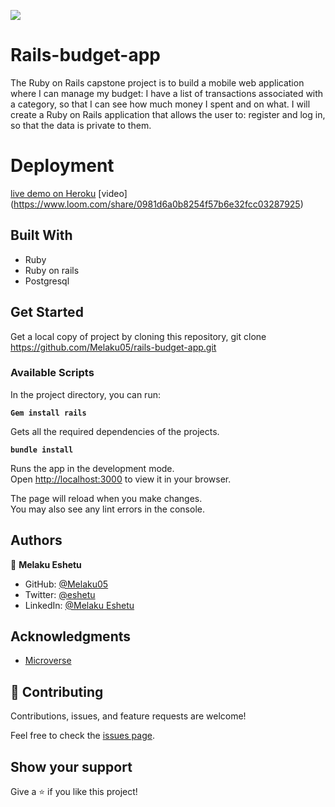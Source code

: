 ![](https://img.shields.io/badge/Microverse-blueviolet)

# Rails-budget-app
The Ruby on Rails capstone project is to build a mobile web application where I can manage my budget: I have a list of transactions associated with a category, so that I can see how much money I spent and on what. I will create a Ruby on Rails application that allows the user to: register and log in, so that the data is private to them.

# Deployment

[live demo on Heroku](https://rails-budget-app.herokuapp.com/)
[video] (https://www.loom.com/share/0981d6a0b8254f57b6e32fcc03287925)
## Built With

- Ruby
- Ruby on rails
- Postgresql

## Get Started

Get a local copy of project by cloning this repository, git clone https://github.com/Melaku05/rails-budget-app.git

### Available Scripts

In the project directory, you can run:

**`Gem install rails`**

Gets all the required dependencies of the projects.

**`bundle install`**

Runs the app in the development mode.\
Open [http://localhost:3000](http://localhost:3000) to view it in your browser.

The page will reload when you make changes.\
You may also see any lint errors in the console.


## Authors

👤 **Melaku Eshetu**

- GitHub: [@Melaku05](https://github.com/Melaku05)
- Twitter: [@eshetu](https://www.linkedin.com/in/melaku-eshetu/)
- LinkedIn: [@Melaku Eshetu](https://www.linkedin.com/in/melaku-eshetu/)


## Acknowledgments

- [Microverse](https://www.microverse.org/)

## 🤝 Contributing

Contributions, issues, and feature requests are welcome!

Feel free to check the [issues page](https://github.com/Fsher07/recipe-app-rails/issues).

## Show your support

Give a ⭐️ if you like this project!
